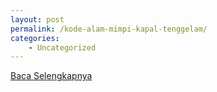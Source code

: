 ```yaml
---
layout: post
permalink: /kode-alam-mimpi-kapal-tenggelam/
categories:
    - Uncategorized
---
```


[Baca Selengkapnya](/10)